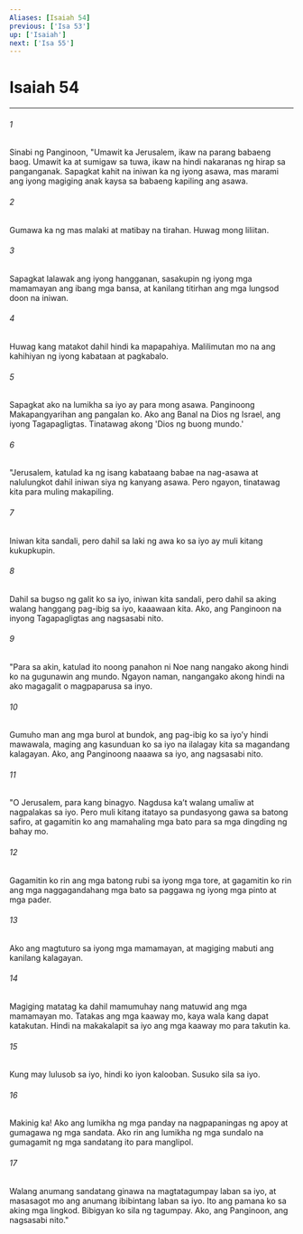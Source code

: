 ```yaml
---
Aliases: [Isaiah 54]
previous: ['Isa 53']
up: ['Isaiah']
next: ['Isa 55']
---
```

# Isaiah 54

***

###### 1
Sinabi ng Panginoon, "Umawit ka Jerusalem, ikaw na parang babaeng baog. Umawit ka at sumigaw sa tuwa, ikaw na hindi nakaranas ng hirap sa panganganak. Sapagkat kahit na iniwan ka ng iyong asawa, mas marami ang iyong magiging anak kaysa sa babaeng kapiling ang asawa. 

###### 2
Gumawa ka ng mas malaki at matibay na tirahan. Huwag mong liliitan. 

###### 3
Sapagkat lalawak ang iyong hangganan, sasakupin ng iyong mga mamamayan ang ibang mga bansa, at kanilang titirhan ang mga lungsod doon na iniwan. 

###### 4
Huwag kang matakot dahil hindi ka mapapahiya. Malilimutan mo na ang kahihiyan ng iyong kabataan at pagkabalo. 

###### 5
Sapagkat ako na lumikha sa iyo ay para mong asawa. Panginoong Makapangyarihan ang pangalan ko. Ako ang Banal na Dios ng Israel, ang iyong Tagapagligtas. Tinatawag akong 'Dios ng buong mundo.' 

###### 6
"Jerusalem, katulad ka ng isang kabataang babae na nag-asawa at nalulungkot dahil iniwan siya ng kanyang asawa. Pero ngayon, tinatawag kita para muling makapiling. 

###### 7
Iniwan kita sandali, pero dahil sa laki ng awa ko sa iyo ay muli kitang kukupkupin. 

###### 8
Dahil sa bugso ng galit ko sa iyo, iniwan kita sandali, pero dahil sa aking walang hanggang pag-ibig sa iyo, kaaawaan kita. Ako, ang Panginoon na inyong Tagapagligtas ang nagsasabi nito. 

###### 9
"Para sa akin, katulad ito noong panahon ni Noe nang nangako akong hindi ko na gugunawin ang mundo. Ngayon naman, nangangako akong hindi na ako magagalit o magpaparusa sa inyo. 

###### 10
Gumuho man ang mga burol at bundok, ang pag-ibig ko sa iyoʼy hindi mawawala, maging ang kasunduan ko sa iyo na ilalagay kita sa magandang kalagayan. Ako, ang Panginoong naaawa sa iyo, ang nagsasabi nito. 

###### 11
"O Jerusalem, para kang binagyo. Nagdusa kaʼt walang umaliw at nagpalakas sa iyo. Pero muli kitang itatayo sa pundasyong gawa sa batong safiro, at gagamitin ko ang mamahaling mga bato para sa mga dingding ng bahay mo. 

###### 12
Gagamitin ko rin ang mga batong rubi sa iyong mga tore, at gagamitin ko rin ang mga naggagandahang mga bato sa paggawa ng iyong mga pinto at mga pader. 

###### 13
Ako ang magtuturo sa iyong mga mamamayan, at magiging mabuti ang kanilang kalagayan. 

###### 14
Magiging matatag ka dahil mamumuhay nang matuwid ang mga mamamayan mo. Tatakas ang mga kaaway mo, kaya wala kang dapat katakutan. Hindi na makakalapit sa iyo ang mga kaaway mo para takutin ka. 

###### 15
Kung may lulusob sa iyo, hindi ko iyon kalooban. Susuko sila sa iyo. 

###### 16
Makinig ka! Ako ang lumikha ng mga panday na nagpapaningas ng apoy at gumagawa ng mga sandata. Ako rin ang lumikha ng mga sundalo na gumagamit ng mga sandatang ito para manglipol. 

###### 17
Walang anumang sandatang ginawa na magtatagumpay laban sa iyo, at masasagot mo ang anumang ibibintang laban sa iyo. Ito ang pamana ko sa aking mga lingkod. Bibigyan ko sila ng tagumpay. Ako, ang Panginoon, ang nagsasabi nito."
